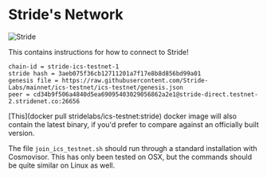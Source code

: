 # Stride's Network

![Stride](../assets/stride-banner.png)

This contains instructions for how to connect to Stride!

    chain-id = stride-ics-testnet-1
    stride hash = 3aeb075f36cb12711201a7f17e8b8d856bd99a01
    genesis file = https://raw.githubusercontent.com/Stride-Labs/mainnet/ics-testnet/ics-testnet/genesis.json
    peer = cd34b9f506a4840d5ea69095403029056862a2e1@stride-direct.testnet-2.stridenet.co:26656

[This](docker pull stridelabs/ics-testnet:stride) docker image will also contain the latest binary, if you'd prefer to compare against an officially built version.

The file `join_ics_testnet.sh` should run through a standard installation with Cosmovisor. This has only been tested on OSX, but the commands should be quite similar on Linux as well.